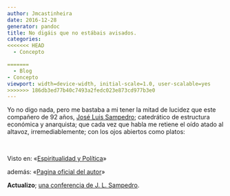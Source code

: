 ```yaml
---
author: Jmcastinheira
date: 2016-12-28
generator: pandoc
title: No digáis que no estábais avisados.
categories:
<<<<<<< HEAD
  - Concepto

=======
  - Blog
- Concepto
viewport: width=device-width, initial-scale=1.0, user-scalable=yes
>>>>>>> 186db3ed77b40c7493a2fedc023e873cd977b3e0
---
```




Yo no digo nada, pero me bastaba a mi tener la mitad de lucidez que este
compañero de 92 años, [José Luis
Sampedro](http://es.wikipedia.org/wiki/Jos%C3%A9_Luis_Sampedro);
catedrático de estructura económica y anarquista; que cada vez que habla
me retiene el oído atado al altavoz, irremediablemente; con los ojos
abiertos como platos:

 

Visto en: «[Espiritualidad y
Política](http://espiritualidadypolitica.blogspot.com/2009/01/video-entrevista-jose-luis-sampedro-el.html)»

además: «[Pagina oficial del
autor](http://www.clubcultura.com/clubliteratura/clubescritores/sampedro/home.htm)»

**Actualizo**; [una conferencia de J. L.
Sampedro](http://www.redescristianas.net/2009/02/06/la-globalizacion-hace-mas-ricos-a-los-ricos-y-mas-pobres-a-los-pobresjose-luis-sampedro/).
